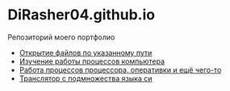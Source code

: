 # DiRasher04.github.io
Репозиторий моего портфолио
   <ul>
        <li><a href="https://github.com/DiRasher04/lab_2_OS" target="_blank">Открытие файлов по указанному пути</a></li>
        <li><a href="https://github.com/DiRasher04/lab_3_OS" target="_blank">Изучение работы процессов компьютера</a></li>
        <li><a href="https://github.com/DiRasher04/lab_5_OS" target="_blank">Работа процессов процессора, оперативки и ещё чего-то</a></li>
        <li><a href="https://github.com/DiRasher04/Course_Work_TA" target="_blank">Транслятор с подмножества языка си</a></li>
    </ul>
